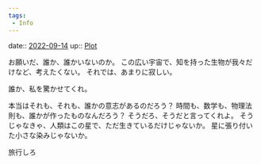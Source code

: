 ```yaml
---
tags:
 - Info
---
```


date:: [2022-09-14](Daily_Note/2022-09-14.md)
up:: [Plot](../Teino/Bar/Novel/Chaos/Plot.md)

お願いだ、誰か、誰かいないのか。
この広い宇宙で、知を持った生物が我々だけなど、考えたくない。
それでは、あまりに寂しい。

誰か、私を驚かせてくれ。

本当はそれも、それも、誰かの意志があるのだろう？
時間も、数学も、物理法則も、誰かが作ったものなんだろう？
そうだろ、そうだと言ってくれよ。
そうじゃなきゃ、人類はこの星で、ただ生きているだけじゃないか。
星に張り付いた小さな染みじゃないか。


旅行しろ